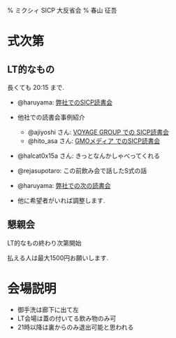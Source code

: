 % ミクシィ SICP 大反省会
% 春山 征吾

# 式次第

## LT的なもの

長くても 20:15 まで.

* @haruyama: [弊社でのSICP読書会](mixi.html)

* 他社での読書会事例紹介
    * @ajiyoshi さん: [VOYAGE GROUP での SICP読書会](https://docs.google.com/presentation/d/1fOh__iDbfFaReVJuprPIC5REQYZNReCdeEAc2njZgj0/edit?usp=sharing)
    * @hito\_asa さん: [GMOメディア でのSICP読書会](http://hito-asa.github.com/slide/20130307_sicp_daihanseikai)

* @halcat0x15a さん: きっとなんかしゃべってくれる
* @rejasupotaro: この前飲み会で話したS式の話

* @haruyama: [弊社での次の読書会](mixi_next.html)

* 他に希望者がいれば調整します.

## 懇親会

LT的なもの終わり次第開始

払える人は最大1500円お願いします.

# 会場説明

* 御手洗は廊下に出て左
* LT会場は蓋の付いてる飲み物のみ可
* 21時以降は裏からのみ退出可能と思われる
